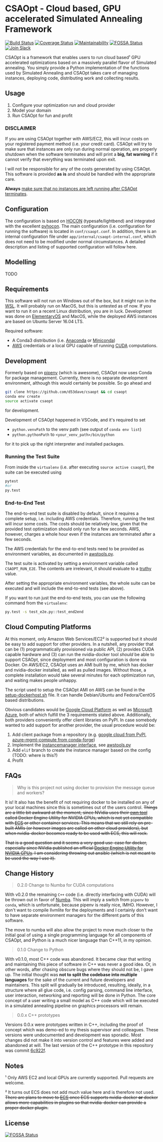 # CSAOpt - Cloud based, GPU accelerated Simulated Annealing Framework

[![Build Status](https://travis-ci.com/d53dave/csaopt.svg?branch=master)](https://travis-ci.com/d53dave/csaopt)
[![Coverage Status](https://coveralls.io/repos/github/d53dave/csaopt/badge.svg?branch=master)](https://coveralls.io/github/d53dave/csaopt?branch=master) 
[![Maintainability](https://api.codeclimate.com/v1/badges/1f269d5aed4a650403ec/maintainability)](https://codeclimate.com/github/d53dave/csaopt/maintainability)
[![FOSSA Status](https://app.fossa.io/api/projects/git%2Bgithub.com%2Fd53dave%2Fcsaopt.svg?type=shield)](https://app.fossa.io/projects/git%2Bgithub.com%2Fd53dave%2Fcsaopt?ref=badge_shield) [![Join Slack](https://img.shields.io/badge/style-join-green.svg?longCache=true&style=flat&label=slack&logo=slack)](https://join.slack.com/t/csaopt/shared_invite/enQtMzY2ODUyOTEwNDU1LTM3NDIxN2FiZGUzMjQ2YzdhZWIxY2JhZGVkODdlM2RhZWVhMmNjMjEwYTY3YzE2YTc4YmFlYTYyYjRkYzRmNGE)

CSAOpt is a framework that enables users to run cloud based¹ GPU
accelerated optimizations based on a massively parallel flavor of
Simulated annealing. You simply provide a Python implementation of
the functions used by Simulated Annealing and CSAOpt takes care of
managing instances, deploying code, distributing work and collecting
results.

## Usage

1. Configure your optimization run and cloud provider
2. Model your domain
3. Run CSAOpt for fun and profit

### DISCLAIMER

If you are using CSAOpt together with AWS/EC2, this will incur costs on your
registered payment method (i.e. your credit card). CSAOpt will try to make sure
that instances are only run during normal operation, are properly shutdown when
the software terminates and will print a **big, fat warning** if it cannot
verify that everything was terminated upon exit.

I will not be responsible for any of the costs generated by using CSAOpt. This
software is provided **as is** and should be handled with the appropriate care.

**Always** [make sure that no instances are left running after CSAOpt terminates](https://console.aws.amazon.com/ec2/v2/).

## Configuration

The configuration is based on [HOCON](https://github.com/typesafehub/config/blob/master/HOCON.md)
(typesafe/lightbend) and integrated with the excellent [pyhocon](https://github.com/chimpler/pyhocon).
The main configuration (i.e. configuration for running the software) is located
in `conf/csaopt.conf`. In addition, there is an internal configuration file
under `app/internal/csaopt-internal.conf`, which does not need to be modified
under normal circumstances. A detailed description and listing of supported
configuration will follow here.

## Modelling

TODO

## Requirements

This software will not run on Windows out of the box, but it might run in the
[WSL](https://blogs.msdn.microsoft.com/wsl). It will probably run on MacOS, but
this is untested as of now. If you want to run it on a recent Linux
distribution, you are in luck. Development was done on
[ElementaryOS](https://elementary.io/) and MacOS, while the deployed AWS instances 
are based on Ubuntu Server 16.04 LTS.

Required software:

- A Conda3 distribution (i.e. [Anaconda](https://docs.anaconda.com/anaconda/install/)
or [Miniconda](https://conda.io/miniconda.html))
- [AWS](https://aws.amazon.com/) credentials or a local GPU capable of running
[CUDA](https://www.geforce.com/hardware/technology/cuda) computations.


## Development

Formerly based on [pipenv](https://github.com/pypa/pipenv) (which is awesome),
CSAOpt now uses Conda for package management.
Currently, there is no separate development environment, although this would
certainly be possible. So go ahead and

```bash
git clone https://github.com/d53dave/csaopt && cd csaopt
conda env create
source activate csaopt
```

for development.

Development of CSAOpt happened in VSCode, and it's required to set

- `python.venvPath` to the venv path (see output of `conda env list`)
- `python.pythonPath` to `<your_venv_path>/bin/python`

for it to pick up the right interpreter and installed packages.

### Running the Test Suite

From inside the `virtualenv` (i.e. after executing `source active csaopt`), the
suite can be executed using

```bash
pytest
#or
py.test
```

### End-to-End Test

The end-to-end test suite is disabled by default, since it requires a complete
setup, i.e. including AWS credentials. Therefore, running the test will incur
some costs. The costs should be relatively low, given that the provided test
optimization should only run for a few seconds. AWS, however, charges a whole
hour even if the instances are terminated after a few seconds.

The AWS credentials for the end-to-end tests need to be provided as environment
variables, as documented in [awstools.py](app/aws/awstools.py).

The test suite is activated by setting a environment variable called
`CSAOPT_RUN_E2E`. The contents are irrelevant, it should evaluate to a
[truthy](https://docs.python.org/3/library/stdtypes.html#truth-value-testing)
value.

After setting the appropriate environment variables, the whole suite can be
executed and will include the end-to-end tests (see above). 

If you want to run
just the end-to-end tests, you can use the following command from the
`virtualenv`:

```bash
py.test -s test_e2e.py::test_end2end
```

## Cloud Computing Platforms

At this moment, only Amazon Web Services/EC2² is supported but it should be easy
to add support for other providers. In a nutshell, any provider that can be (1)
programmatically provisioned via public API, (2) provides CUDA capable hardware
and (3) can run the nvidia-docker tool *should* be able to support CSAOpt, since
deployment and most configuration is done via Docker. On AWS/EC2, CSAOpt uses an
AMI built by me, which has docker and nvidia-docker installed, as well as pulled
images. Without those, a complete installation would take several minutes for
each optimization run, and waiting makes people unhappy.

The script used to setup the CSAOpt AMI on AWS can be found in the
[setup-dockerhost.sh](app/docker/setup-dockerhost.sh) file. It can handle
Debian/Ubuntu and Fedora/CentOS based distributions.

Obvious candidates would be [Google Cloud Platform](https://cloud.google.com)
as well as [Microsoft Azure](https://azure.microsoft.com/en-us/), both of which
fulfill the 3 requirements stated above. Additionally, both providers
conveniently offer client libraries on PyPI. In case somebody wanted to add
support for another provider, the usual procedure would be:

1. Add client package from a repository (e.g. 
[google cloud from PyPI](https://pypi.python.org/pypi/google-cloud),
[azure-mgmt-compute from conda-forge](https://anaconda.org/conda-forge/azure-mgmt-compute))
2. Implement the [instancemanager interface](app/instancemanager/instancemanager.py),
see [awstools.py](app/aws/awstools.py)
3. Add `elif` branch to create the instance manager based on the config (TODO: where is this?)
4. Profit

## FAQs

> Why is this project not using docker to provision the message queue and workers?

It is! It also has the benefit of not requiring docker to be installed on any
of your local machines since this is sometimes out of the users control.
~~Things are a little bit awkward at the moment, since NVidia uses their
[own tool](https://github.com/NVIDIA/nvidia-docker) called Docker Engine Utility
for NVIDIA GPUs, which is not yet compatible with
[ECS](https://aws.amazon.com/ecs/) or other container services. This means that
we still rely on pre-built AMIs (or however images are called on other cloud
providers), but when nvidia-docker becomes ready to be used with ECS, this will
rock.~~

 ~~That is a good question and it seems a very good use-case for docker,
especially since NVidia published an official
[Docker Engine Utility for NVIDIA GPUs](https://github.com/NVIDIA/nvidia-docker).
I am considering throwing out ansible (which is not meant to be used the way I
use it).~~

## Change History

> 0.2.0 Change to Numba for CUDA computations

With v0.2.0 the remaining `C++` code (i.e. directly interfacing with CUDA)
will be thrown out in favor of [Numba](https://github.com/numba/numba).
This will imply a switch from `pipenv` to `conda`, which is unfortunate, because
pipenv is really nice, IMHO. However, I don't want to compile llvmlite for the
deployments and I certainly don't want to have separate environment managers for
the different parts of this software.

The move to numba will also allow the project to move much closer to the initial
goal of using a single programming language for all components of CSAOpt, and
Python is a much nicer language than C++11, in my opinion.

> 0.1.0 Change to Python

With v0.1.0, most C++ code was abandoned. It became clear
that writing and maintaining this piece of software in C++
was never a good idea. Or, in other words, after chasing
obscure bugs where they should not be, I gave up. The initial
thought was **not to split the codebase into multiple languages** for
the sake of the current and future developers and maintainers.
This split will gradually be introduced, resulting, ideally, in
a structure where all glue code, i.e. config parsing, command line
interface, user interaction, networking and reporting will be
done in Python. The core concept of a user writing a small
model as C++ code which will be executed in a simulated annealing
pipeline on graphics processors will remain.

> 0.0.x C++ prototypes

Versions 0.0.x were prototypes written in C++,
including the proof of concept which was demo-ed to
my thesis supervisor and colleagues. These versions were
undocumented and development was sporadic. Most changes
did not make it into version control and features
were added and abandoned at will. The last version of the
C++ prototype in this repository was commit [6c922f](https://github.com/d53dave/csaopt/tree/6c922f933eceb8992e9acae36f1767336c56209f).

## Notes

¹ Only AWS EC2 and local GPUs are currently supported. Pull requests are welcome.

² It turns out ECS does not add much value here and is therefore not used.
~~There are plans to move to [ECS](https://aws.amazon.com/ecs/) once ECS
supports nvidia-docker **or** docker allows more capabilities in plugins so that
nvidia-docker can provide a proper docker plugin.~~

## License
[![FOSSA Status](https://app.fossa.io/api/projects/git%2Bgithub.com%2Fd53dave%2Fcsaopt.svg?type=large)](https://app.fossa.io/projects/git%2Bgithub.com%2Fd53dave%2Fcsaopt?ref=badge_large)